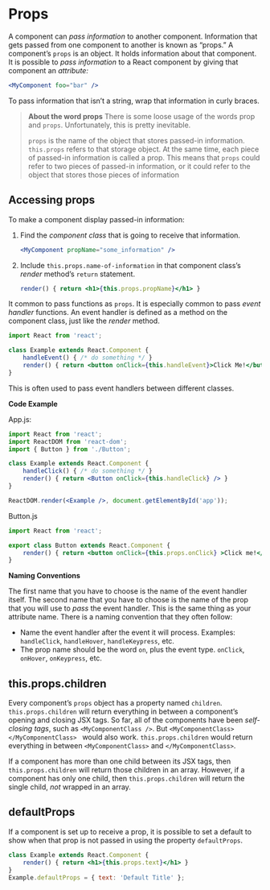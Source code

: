 # Props

A component can *pass information* to another component. Information that gets passed from one component to another is known as “props.” A component’s `props` is an object. It holds information about that component. It is possible to *pass information* to a React component by giving that component an *attribute:*

```jsx
<MyComponent foo="bar" />
```

To pass information that isn’t a string, wrap that information in curly braces. 

> **About the word props**
> There is some loose usage of the words prop and `props`. Unfortunately, this is pretty inevitable.
>
> `props` is the name of the object that stores passed-in information. `this.props` refers to that storage object. At the same time, each piece of passed-in information is called a prop. This means that `props` could refer to two pieces of passed-in information, or it could refer to the object that stores those pieces of information

## Accessing props

To make a component display passed-in information:

1. Find the *component class* that is going to receive that information.

   ```jsx
   <MyComponent propName="some_information" />
   ```

2. Include `this.props.name-of-information` in that component class’s *render* method’s `return` statement.

   ```jsx
   render() { return <h1>{this.props.propName}</h1> }
   ```

It common to pass functions as `props`. It is especially common to pass *event handler* functions. An event handler is defined as a method on the component class, just like the *render* method.

```jsx
import React from 'react';

class Example extends React.Component {
    handleEvent() { /* do something */ }
    render() { return <button onClick={this.handleEvent}>Click Me!</button> }
}
```

This is often used to pass event handlers between different classes.

**Code Example**

App.js:

```jsx
import React from 'react';
import ReactDOM from 'react-dom';
import { Button } from './Button';

class Example extends React.Component {
    handleClick() { /* do something */ }
    render() { return <Button onClick={this.handleClick} /> }
}

ReactDOM.render(<Example />, document.getElementById('app'));
```

Button.js

```jsx
import React from 'react';

export class Button extends React.Component {
    render() { return <button onClick={this.props.onClick} >Click me!</button> }
}
```

**Naming Conventions**

The first name that you have to choose is the name of the event handler itself. The second name that you have to choose is the name of the prop that you will use to *pass* the event handler. This is the same thing as your attribute name. There is a naming convention that they often follow: 

- Name the event handler after the event it will process. Examples: `handleClick`, `handleHover`, `handleKeypress`, etc.
- The prop name should be the word `on`, plus the event type. `onClick`, `onHover`, `onKeypress`, etc. 

## this.props.children

Every component’s `props` object has a property named `children`. `this.props.children` will return everything in between a component’s opening and closing JSX tags. So far, all of the components have been *self-closing tags*, such as `<MyComponentClass />`. But `<MyComponentClass></MyComponentClass> ` would also work. `this.props.children` would return everything in between `<MyComponentClass>` and `</MyComponentClass>`.

If a component has more than one child between its JSX tags, then `this.props.children` will return those children in an array. However, if a component has only one child, then `this.props.children` will return the single child, *not* wrapped in an array.

## defaultProps

If a component is set up to receive a prop, it is possible to set a default to show when that prop is not passed in using the property `defaultProps`. 

```jsx
class Example extends React.Component {
    render() { return <h1>{this.props.text}</h1> }
}
Example.defaultProps = { text: 'Default Title' }; 
```
